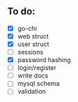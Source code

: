 ## To do:

- [x] go-chi
- [x] web struct
- [x] user struct
- [ ] sessions
- [x] password hashing
- [ ] login/register
- [ ] write docs
- [ ] mysql schema
- [ ] validation
